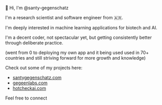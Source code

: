 👋 Hi, I'm @santy-gegenschatz

I'm a research scientist and software engineer from 🇦🇷.

I'm deeply interested in machine learning applications for biotech and AI.

I'm a decent coder, not spectacular yet, but getting consistently better through deliberate practice.

(went from 0 to deploying my own app and it being used used in 70+ countries and still striving forward for more growth and knowledge)

Check out some of my projects here: 
- [santygegenschatz.com](https://santygegenschatz.com)
- [gegeenlabs.com](https://www.gegenlabs.com/)
- [hotcheckai.com](https://hotcheckai.com)

Feel free to connect
